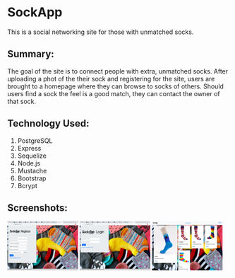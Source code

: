 # SockApp

This is a social networking site for those with unmatched socks.

## Summary:

The goal of the site is to connect people with extra, unmatched socks. 
After uploading a phot of the their sock and registering for the site, users 
are brought to a homepage where they can browse to socks of others.
Should users find a sock the feel is a good match, they can contact the owner 
of that sock.

## Technology Used:

1) PostgreSQL
2) Express
3) Sequelize
5) Node.js
4) Mustache
5) Bootstrap
6) Bcrypt

## Screenshots:

<img src="Screen Shot 2019-08-30 at 10.34.56 AM.png" style="width: 10rem; height: 7rem;"/>
<img src="Screen Shot 2019-08-30 at 10.34.30 AM.png" style="width: 10rem; height: 7rem;"/>
<img src="Screen Shot 2019-08-30 at 10.32.08 AM.png" style="width: 10rem; height: 7rem;"/>
